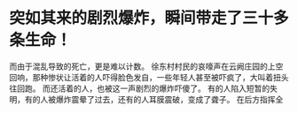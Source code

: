 # 突如其来的剧烈爆炸，瞬间带走了三十多条生命！
而由于混乱导致的死亡，更是难以计数。
徐东村村民的哀嚎声在云阙庄园的上空回响，那种惨状让活着的人吓得脸色发自，一些年轻人甚至被吓疯了，大叫着扭头往回跑。
而还活着的人，也被这一声剧烈的爆炸吓傻了。
有的人陷入短暂的失明，有的人被爆炸震晕了过去，还有的人耳膜震破，变成了聋子。
在后方指挥全

